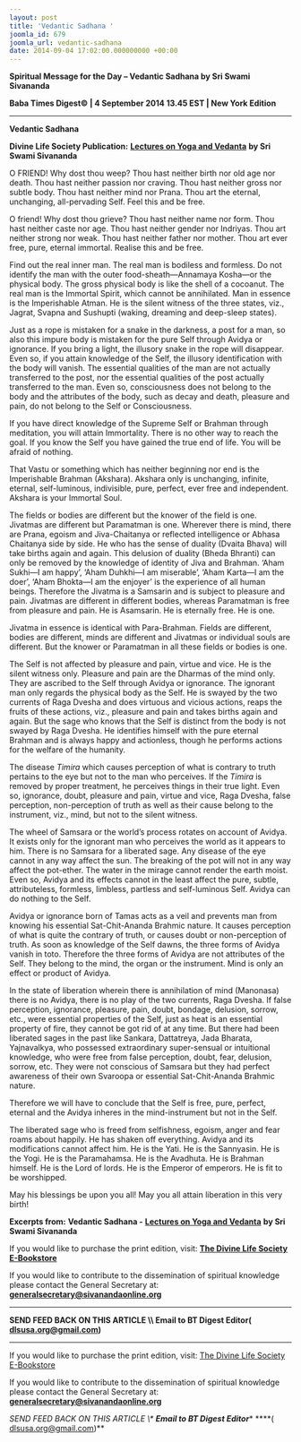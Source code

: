 ```yaml
---
layout: post
title: 'Vedantic Sadhana '
joomla_id: 679
joomla_url: vedantic-sadhana
date: 2014-09-04 17:02:00.000000000 +00:00
---
```

  

















































**Spiritual Message for the Day – Vedantic Sadhana by Sri Swami Sivananda**

**Baba Times Digest© | 4 September 2014 13.45 EST | New York Edition**

* * *  


**Vedantic Sadhana**

**Divine Life Society Publication:** [**Lectures on Yoga and Vedanta**](http://dlshq.org/discourse/sep2005.htm) **by Sri Swami Sivananda**

O FRIEND! Why dost thou weep? Thou hast neither birth nor old age nor death. Thou hast neither passion nor craving. Thou hast neither gross nor subtle body. Thou hast neither mind nor Prana. Thou art the eternal, unchanging, all-pervading Self. Feel this and be free.

O friend! Why dost thou grieve? Thou hast neither name nor form. Thou hast neither caste nor age. Thou hast neither gender nor Indriyas. Thou art neither strong nor weak. Thou hast neither father nor mother. Thou art ever free, pure, eternal immortal. Realise this and be free.

Find out the real inner man. The real man is bodiless and formless. Do not identify the man with the outer food-sheath—Annamaya Kosha—or the physical body. The gross physical body is like the shell of a cocoanut. The real man is the Immortal Spirit, which cannot be annihilated. Man in essence is the Imperishable Atman. He is the silent witness of the three states, viz., Jagrat, Svapna and Sushupti (waking, dreaming and deep-sleep states).

Just as a rope is mistaken for a snake in the darkness, a post for a man, so also this impure body is mistaken for the pure Self through Avidya or ignorance. If you bring a light, the illusory snake in the rope will disappear. Even so, if you attain knowledge of the Self, the illusory identification with the body will vanish. The essential qualities of the man are not actually transferred to the post, nor the essential qualities of the post actually transferred to the man. Even so, consciousness does not belong to the body and the attributes of the body, such as decay and death, pleasure and pain, do not belong to the Self or Consciousness.

If you have direct knowledge of the Supreme Self or Brahman through meditation, you will attain Immortality. There is no other way to reach the goal. If you know the Self you have gained the true end of life. You will be afraid of nothing.

That Vastu or something which has neither beginning nor end is the Imperishable Brahman (Akshara). Akshara only is unchanging, infinite, eternal, self-luminous, indivisible, pure, perfect, ever free and independent. Akshara is your Immortal Soul.

The fields or bodies are different but the knower of the field is one. Jivatmas are different but Paramatman is one. Wherever there is mind, there are Prana, egoism and Jiva-Chaitanya or reflected intelligence or Abhasa Chaitanya side by side. He who has the sense of duality (Dvaita Bhava) will take births again and again. This delusion of duality (Bheda Bhranti) can only be removed by the knowledge of identity of Jiva and Brahman. ‘Aham Sukhi—I am happy’, ‘Aham Duhkhi—I am miserable’, ‘Aham Karta—I am the doer’, ‘Aham Bhokta—I am the enjoyer’ is the experience of all human beings. Therefore the Jivatma is a Samsarin and is subject to pleasure and pain. Jivatmas are different in different bodies, whereas Paramatman is free from pleasure and pain. He is Asamsarin. He is eternally free. He is one.

Jivatma in essence is identical with Para-Brahman. Fields are different, bodies are different, minds are different and Jivatmas or individual souls are different. But the knower or Paramatman in all these fields or bodies is one.

The Self is not affected by pleasure and pain, virtue and vice. He is the silent witness only. Pleasure and pain are the Dharmas of the mind only. They are ascribed to the Self through Avidya or ignorance. The ignorant man only regards the physical body as the Self. He is swayed by the two currents of Raga Dvesha and does virtuous and vicious actions, reaps the fruits of these actions, viz., pleasure and pain and takes births again and again. But the sage who knows that the Self is distinct from the body is not swayed by Raga Dvesha. He identifies himself with the pure eternal Brahman and is always happy and actionless, though he performs actions for the welfare of the humanity.

The disease _Timira_ which causes perception of what is contrary to truth pertains to the eye but not to the man who perceives. If the _Timira_ is removed by proper treatment, he perceives things in their true light. Even so, ignorance, doubt, pleasure and pain, virtue and vice, Raga Dvesha, false perception, non-perception of truth as well as their cause belong to the instrument, viz., mind, but not to the silent witness.

The wheel of Samsara or the world’s process rotates on account of Avidya. It exists only for the ignorant man who perceives the world as it appears to him. There is no Samsara for a liberated sage. Any disease of the eye cannot in any way affect the sun. The breaking of the pot will not in any way affect the pot-ether. The water in the mirage cannot render the earth moist. Even so, Avidya and its effects cannot in the least affect the pure, subtle, attributeless, formless, limbless, partless and self-luminous Self. Avidya can do nothing to the Self.

Avidya or ignorance born of Tamas acts as a veil and prevents man from knowing his essential Sat-Chit-Ananda Brahmic nature. It causes perception of what is quite the contrary of truth, or causes doubt or non-perception of truth. As soon as knowledge of the Self dawns, the three forms of Avidya vanish in toto. Therefore the three forms of Avidya are not attributes of the Self. They belong to the mind, the organ or the instrument. Mind is only an effect or product of Avidya.

In the state of liberation wherein there is annihilation of mind (Manonasa) there is no Avidya, there is no play of the two currents, Raga Dvesha. If false perception, ignorance, pleasure, pain, doubt, bondage, delusion, sorrow, etc., were essential properties of the Self, just as heat is an essential property of fire, they cannot be got rid of at any time. But there had been liberated sages in the past like Sankara, Dattatreya, Jada Bharata, Yajnavalkya, who possessed extraordinary super-sensual or intuitional knowledge, who were free from false perception, doubt, fear, delusion, sorrow, etc. They were not conscious of Samsara but they had perfect awareness of their own Svaroopa or essential Sat-Chit-Ananda Brahmic nature.

Therefore we will have to conclude that the Self is free, pure, perfect, eternal and the Avidya inheres in the mind-instrument but not in the Self.

The liberated sage who is freed from selfishness, egoism, anger and fear roams about happily. He has shaken off everything. Avidya and its modifications cannot affect him. He is the Yati. He is the Sannyasin. He is the Yogi. He is the Paramahamsa. He is the Avadhuta. He is Brahman himself. He is the Lord of lords. He is the Emperor of emperors. He is fit to be worshipped.

May his blessings be upon you all! May you all attain liberation in this very birth!



**Excerpts from:**  **Vedantic Sadhana -** [**Lectures on Yoga and Vedanta**](http://dlshq.org/discourse/sep2005.htm) **by Sri Swami Sivananda**

If you would like to purchase the print edition, visit: **[The Divine Life Society E-Bookstore](http://www.dlshq.org/download/download.htm)**

If you would like to contribute to the dissemination of spiritual knowledge please contact the General Secretary at: [](mailto:%20%3Cscript%20type=%27text/javascript%27%3E%20%3C%21--%20var%20prefix%20=%20%27ma%27%20+%20%27il%27%20+%20%27to%27;%20var%20path%20=%20%27hr%27%20+%20%27ef%27%20+%20%27=%27;%20var%20addy57016%20=%20%27generalsecretary%27%20+%20%27@%27;%20addy57016%20=%20addy57016%20+%20%27sivanandaonline%27%20+%20%27.%27%20+%20%27org%27;%20document.write%28%27%3Ca%20%27%20+%20path%20+%20%27%5C%27%27%20+%20prefix%20+%20%27:%27%20+%20addy57016%20+%20%27%5C%27%3E%27%29;%20document.write%28addy57016%29;%20document.write%28%27%3C%5C/a%3E%27%29;%20//--%3E%5Cn%20%3C/script%3E%3Cscript%20type=%27text/javascript%27%3E%20%3C%21--%20document.write%28%27%3Cspan%20style=%5C%27display:%20none;%5C%27%3E%27%29;%20//--%3E%20%3C/script%3EThis%20email%20address%20is%20being%20protected%20from%20spambots.%20You%20need%20JavaScript%20enabled%20to%20view%20it.%20%3Cscript%20type=%27text/javascript%27%3E%20%3C%21--%20document.write%28%27%3C/%27%29;%20document.write%28%27span%3E%27%29;%20//--%3E%20%3C/script%3E?subject=Contribution%20to%20Dissemination%20of%20Spiritual%20Knowledge) **generalsecretary@sivanandaonline.org**

****

**SEND FEED BACK ON THIS ARTICLE \\\ Email to BT Digest Editor[](mailto:%20%3Cscript%20type=%27text/javascript%27%3E%20%3C%21--%20var%20prefix%20=%20%27ma%27%20+%20%27il%27%20+%20%27to%27;%20var%20path%20=%20%27hr%27%20+%20%27ef%27%20+%20%27=%27;%20var%20addy72654%20=%20%27dlsusa.org%27%20+%20%27@%27;%20addy72654%20=%20addy72654%20+%20%27gmail%27%20+%20%27.%27%20+%20%27com%27;%20document.write%28%27%3Ca%20%27%20+%20path%20+%20%27%5C%27%27%20+%20prefix%20+%20%27:%27%20+%20addy72654%20+%20%27%5C%27%3E%27%29;%20document.write%28addy72654%29;%20document.write%28%27%3C%5C/a%3E%27%29;%20//--%3E%5Cn%20%3C/script%3E%3Cscript%20type=%27text/javascript%27%3E%20%3C%21--%20document.write%28%27%3Cspan%20style=%5C%27display:%20none;%5C%27%3E%27%29;%20//--%3E%20%3C/script%3EThis%20email%20address%20is%20being%20protected%20from%20spambots.%20You%20need%20JavaScript%20enabled%20to%20view%20it.%20%3Cscript%20type=%27text/javascript%27%3E%20%3C%21--%20document.write%28%27%3C/%27%29;%20document.write%28%27span%3E%27%29;%20//--%3E%20%3C/script%3E?subject=DLS%20Posts)( [dlsusa.org@gmail.com](mailto:dlsusa.org@gmail.com))**



* * *



  

If you would like to purchase the print edition, visit: [The Divine Life Society E-Bookstore](http://www.dlshq.org/download/download.htm)

If you would like to contribute to the dissemination of spiritual knowledge please contact the General Secretary at: **[generalsecretary@sivanandaonline.org](mailto:generalsecretary@sivanandaonline.org)**

**SEND FEED BACK ON THIS ARTICLE \\\**  **Email to BT Digest Editor**** [](mailto:%20%3Cscript%20type=%27text/javascript%27%3E%20%3C%21--%20var%20prefix%20=%20%27ma%27%20+%20%27il%27%20+%20%27to%27;%20var%20path%20=%20%27hr%27%20+%20%27ef%27%20+%20%27=%27;%20var%20addy72654%20=%20%27dlsusa.org%27%20+%20%27@%27;%20addy72654%20=%20addy72654%20+%20%27gmail%27%20+%20%27.%27%20+%20%27com%27;%20document.write%28%27%3Ca%20%27%20+%20path%20+%20%27%5C%27%27%20+%20prefix%20+%20%27:%27%20+%20addy72654%20+%20%27%5C%27%3E%27%29;%20document.write%28addy72654%29;%20document.write%28%27%3C%5C/a%3E%27%29;%20//--%3E%5Cn%20%3C/script%3E%3Cscript%20type=%27text/javascript%27%3E%20%3C%21--%20document.write%28%27%3Cspan%20style=%5C%27display:%20none;%5C%27%3E%27%29;%20//--%3E%20%3C/script%3EThis%20email%20address%20is%20being%20protected%20from%20spambots.%20You%20need%20JavaScript%20enabled%20to%20view%20it.%20%3Cscript%20type=%27text/javascript%27%3E%20%3C%21--%20document.write%28%27%3C/%27%29;%20document.write%28%27span%3E%27%29;%20//--%3E%20%3C/script%3E?subject=DLS%20Posts)****( [dlsusa.org@gmail.com](mailto:dlsusa.org@gmail.com))**  
